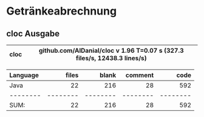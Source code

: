 # Getränkeabrechnung

## cloc Ausgabe

<!-- CLOC-REPORT-START -->
cloc|github.com/AlDanial/cloc v 1.96  T=0.07 s (327.3 files/s, 12438.3 lines/s)
--- | ---

Language|files|blank|comment|code
:-------|-------:|-------:|-------:|-------:
Java|22|216|28|592
--------|--------|--------|--------|--------
SUM:|22|216|28|592
<!-- CLOC-REPORT-END -->